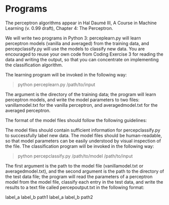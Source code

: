 # Programs
The perceptron algorithms appear in Hal Daumé III, A Course in Machine Learning (v. 0.99 draft), Chapter 4: The Perceptron.

We will write two programs in Python 3: perceplearn.py will learn perceptron models (vanilla and averaged) from the training data, and percepclassify.py will use the models to classify new data. You are encouraged to reuse your own code from Coding Exercise 3 for reading the data and writing the output, so that you can concentrate on implementing the classification algorithm.

The learning program will be invoked in the following way:

> python perceplearn.py /path/to/input

The argument is the directory of the training data; the program will learn perceptron models, and write the model parameters to two files: vanillamodel.txt for the vanilla perceptron, and averagedmodel.txt for the averaged perceptron.

The format of the model files should follow the following guidelines:

The model files should contain sufficient information for percepclassify.py to successfully label new data.
The model files should be human-readable, so that model parameters can be easily understood by visual inspection of the file.
The classification program will be invoked in the following way:

> python percepclassify.py /path/to/model /path/to/input

The first argument is the path to the model file (vanillamodel.txt or averagedmodel.txt), and the second argument is the path to the directory of the test data file; the program will read the parameters of a perceptron model from the model file, classify each entry in the test data, and write the results to a text file called percepoutput.txt in the following format:

label_a label_b path1
label_a label_b path2
